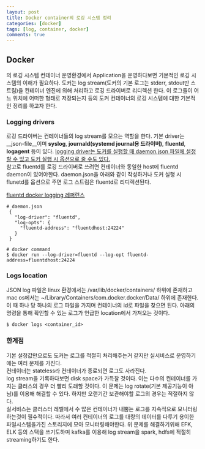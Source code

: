 ```yaml
---
layout: post
title: Docker container의 로깅 시스템 정리 
categories: [docker]
tags: [log, container, docker]
comments: true
---
```




## Docker 

의 로깅 시스템
  컨테이너 운영환경에서 Application을 운영하다보면 기본적인 로깅 시스템의 이해가 필요하다. 도커는 log stream(도커의 기본 로그는 stderr, stdout만 스트림)을 컨테이너 엔진에 의해 처리하고 로깅 드라이버로 리디렉션 한다. 이 로그들이 어느 위치에 어떠한 형태로 저장되는지 등의 도커 컨테이너의 로깅 시스템에 대한 기본적인 정리를 하고자 한다. 



### Logging drivers
  로깅 드라이버는 컨테이너들의 log stream를 모으는 역할을 한다. 기본 driver는 __json-file__이며 __syslog__, __journald(systemd journal용 드라이버)__, __fluentd__, __logagent__ 등이 있다. [logging driver는 도커를 실행할 때 daemon.json 파일에 설정할 수 있고 도커 실행 시 옵션으로 줄 수도 있다.](https://docs.docker.com/config/containers/logging/configure/)  
  참고로 fluentd를 로깅 드라이버로 쓰려면 컨테이너와 동일한 host에 fluentd daemon이 있어야한다. daemon.json을 아래와 같이 작성하거나 도커 실행 시 flunetd를 옵션으로 주면 로그 스트림은 fluentd로 리디렉션된다.  
  
  
  [fluentd docker logging 레퍼런스](https://docs.fluentd.org/container-deployment/docker-logging-driver)

```
# daemon.json
 {
   "log-driver": "fluentd",
   "log-opts": {
     "fluentd-address": "fluentdhost:24224"
   }
 }
```

```
# docker command
$ docker run --log-driver=fluentd --log-opt fluentd-address=fluentdhost:24224
```




### Logs location
  JSON log 파일은 linux 환경에서는 /var/lib/docker/containers/ 하위에 존재하고 mac os에서는 ~/Library/Containers/com.docker.docker/Data/ 하위에 존재한다. 이 때 하나 당 하나의 로그 파일을 가지며 컨테이너의 id로 파일을 찾으면 된다. 아래의 명령을 통해 확인할 수 있는 로그가 언급한 location에서 가져오는 것이다.  

```
$ docker logs <container_id>
```



### 한계점
  기본 설정값만으로도 도커는 로그를 적절히 처리해주는거 같지만 실서비스로 운영하기에는 여러 문제를 가진다.  
  컨테이너는 stateless라 컨테이너가 종료되면 로그도 사라진다.  
  log stream을 기록하다보면 disk space가 가득찰 것이다. 이는 다수의 컨테이너를 가지는 클러스의 경우 더 빨리 도래할 것이다. 이 문제는 log rotate(기본 제공기능이 아님)를 이용해 해결할 수 있다. 하지만 오랜기간 보관해야할 로그의 경우는 적절하지 않다.  
  실서비스는 클러스터 레벨에서 수 많은 컨테이너가 내뿜는 로그를 지속적으로 모니터링하는것이 필수적이다. 따라서 여러 컨테이너의 로그를 대량의 데이터를 다루기 용이한 파일시스템을가진 스토리지에 모아 모니터링해야한다. 위 문제를 해결하기위해 EFK, ELK 등의 스택을 쓰기도하며 kafka를 이용해 log stream을 spark, hdfs에 적절히 streaming하기도 한다.

